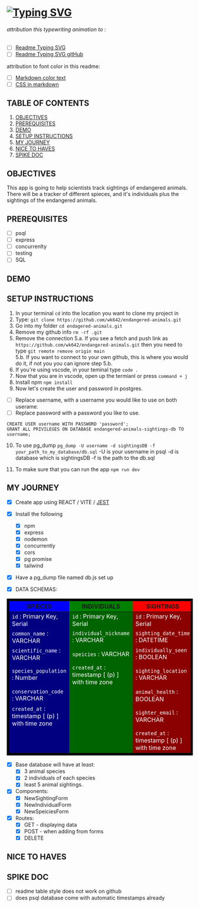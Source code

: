 # [![Typing SVG](https://readme-typing-svg.demolab.com?font=Fira+Code&weight=600&size=20&pause=5000&center=true&vCenter=true&multiline=true&lines=ENDAGERED+ANIMAL+SIGHTING+TRACKER)](https://git.io/typing-svg)
###### attribution this typewriting animation to :
- [ ] [Readme Typing SVG](https://readme-typing-svg.demolab.com/demo/?weight=600&size=30&pause=5000&center=true&vCenter=true&multiline=true&width=500&lines=ENDAGERED+ANIMAL+SIGHTING+TRACKER)
- [ ] [Readme Typing SVG gitHub](https://github.com/DenverCoder1/readme-typing-svg?tab=readme-ov-file)

attribution to font color in this readme:
- [ ] [Markdown color text](https://github.com/orgs/community/discussions/31570)
- [ ] [CSS in markdown](https://lifelongprogrammer.blogspot.com/2019/01/how-to-style-markdown-with-css.html)

## TABLE OF CONTENTS 
1. [OBJECTIVES](#objectives)
2. [PREREQUISITES](#prerequisites)
3. [DEMO](#demo)
4. [SETUP INSTRUCTIONS](#setup)
5. [MY JOURNEY](#journey)
6. [NICE TO HAVES](#nice)
7. [SPIKE DOC](#spike)

## OBJECTIVES <a name="objctivies"></a>
This app is going to help scientists track sightings of endangered animals. There will be a tracker of different spieces, and it's individuals plus the sightings of the endangered animals.

## PREREQUISITES <a name="prerequisites"></a>
- [ ] psql
- [ ] express
- [ ] concurrenlty
- [ ] testing
- [ ] SQL
## DEMO <a name="demo"></a>

## SETUP INSTRUCTIONS <a name="setup"></a>
1. In your terminal `cd` into the location you want to clone my project in
2. Type: `git clone https://github.com/wk642/endangered-animals.git`
3. Go into my folder `cd endagered-animals.git`
4. Remove my github info `rm -rf .git`
5. Remove the connection
  5.a. If you see a fetch and push link as `https://github.com/wk642/endangered-animals.git` then you need to type `git remote remove origin main`  
  5.b. If you want to connect to your own github, this is where you would do it, if not you you can ignore step 5.b.
6. If you're using vscode, in  your teminal type `code .`
7. Now that you are in vscode, open up the termianl or press `command + j`
8. Install npm `npm install`
9. Now let's create the user and password in postgres. 
  - [ ] Replace username, with a username you would like to use on both userame.
  - [ ] Replace password with a password you like to use. 
```
CREATE USER username WITH PASSWORD 'password';
GRANT ALL PRIVILEGES ON DATABASE endangered-animals-sightings-db TO username;
```
10. To use pg_dump
`pg_dump -U username -d sightingsDB -f your_path_to_my_database/db.sql`
-U is your username in psql
-d is database which is sightingsDB
-f is the path to the db.sql

11. To make sure that you can run the app `npm run dev`

## MY JOURNEY <a name="journey"></a>
- [x] Create app using REACT / VITE / [JEST](https://gist.github.com/wk642/502cf733b63686c07140e9a84631edc4)
- [x] Install the following
  - [x] npm
  - [x] express
  - [x] nodemon
  - [x] concurrently
  - [x] cors
  - [x] pg promise
  - [x] tailwind
- [x] Have a pg_dump file named db.js set up

- [x] DATA SCHEMAS: 

| SPIECES | INDIVIDUALS | SIGHTINGS|
| --- | --- | ---|
| `id` : Primary Key, Serial |`id` : Primary Key, Serial | `id` : Primary Key, Serial |
| `common_name` : VARCHAR | `individual_nickname` : VARCHAR | `sighting_date_time` : DATETIME|
| `scientific_name` : VARCHAR | `speicies` : VARCHAR | `individually_seen` : BOOLEAN|
|  `species_population` : Number | `created_at` : timestamp [ (p) ] with time zone | `sighting_location` : VARCHAR |
| `conservation_code` : VARCHAR |  | `animal_health` : BOOLEAN|
| `created_at` : timestamp [ (p) ] with time zone | |`sighter_email` : VARCHAR |
| | | `created_at` : timestamp [ (p) ] with time zone |

- [x] Base database will have at least: 
  - [x] 3 animal species 
  - [x] 2 individuals of each species
  - [x] least 5 animal sightings.

- [x] Components:
  - [x] NewSightingForm
  - [x] NewIndividualForm
  - [x] NewSpeiciesForm

- [x] Routes:
  - [x] GET - displaying data
  - [x] POST - when adding from forms
  - [x] DELETE

## NICE TO HAVES <a name="nice"></a>

## SPIKE DOC <a name="spike"></a>
- [ ] readme table style does not work on github
- [ ] does psql database come with automatic timestamps already

<style>
  table{
    border: 6px solid black;
    width: 100%;
  }
  th:nth-child(1){
    background-color: blue;
    justify-content: center;
  }
  th:nth-child(2){
    background-color: green;
    justify-content: center;
  }
  th:nth-child(3){
    background-color: red;
    justify-content: center;
  }
  td:nth-child(1){
    background-color: #000080;
    color: white;
    /* width: 30%; */
  }
  td:nth-child(2){
    background-color: #006400;
    color: white;
    /* width: 30%; */
  }
  td:nth-child(3){
    background-color: #8B0000;
    color: white;
    /* width: 30%; */
  }
</style> 